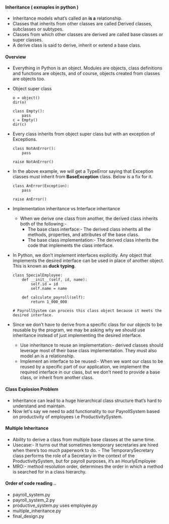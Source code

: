 #### Inheritance ( exmaples in python )

- Inheritance models what’s called an **is a** relationship.
- Classes that inherits from other classes are called Derived classes, subclasses or subtypes.
- Classes from which other classes are derived are called base classes or super classes.
- A derive class is said to derive, inherit or extend a base class.

#### Overview
- Everything in Python is an object. Modules are objects, class definitions and functions are objects, and of course, objects created from classes are objects too.
- Object super class
    ```
    o = object()
    dir(o)

    class Empty():
        pass
    c = Empty()
    dir(c)
    ```
- Every class inherits from object super class but with an exception of Exceptions.
    ```
    class NotAnError():
        pass

    raise NotAnError()
    ```
- In the above example, we will get a TypeError saying that Exception classes must inherit from **BaseException** class. Below is a fix for it.
    ```
    class AnError(Exception):
        pass

    raise AnError()
    ```

- Implementation inheritance vs Interface inheritance
    - When we derive one class from another, the derived class inherits both of the following:-
        - The base class interface:- The derived class inherits all the methods, properties, and attributes of the base class.
        - The base class implementation:- The derived class inherits the code that implements the class interface.

- In Python, we don’t implement interfaces explicitly. Any object that implements the desired interface can be used in place of another object. This is known as **duck typing**.
    ```
    class SpecialEmployee:
        def __init__(self, id, name):
            self.id = id
            self.name = name

        def calculate_payroll(self):
            return 1_000_000

    # PayrollSystem can process this class object because it meets the desired interface.
    ```

- Since we don’t have to derive from a specific class for our objects to be reusable by the program, we may be asking why we should use inheritance instead of just implementing the desired interface.
    - Use inheritance to reuse an implementation:- derived classes should leverage most of their base class implementation. They must also model an is a relationship.
    - Implement an interface to be reused:- When we want our class to be reused by a specific part of our application, we implement the required interface in our class, but we don’t need to provide a base class, or inherit from another class.

#### Class Explosion Problem
- Inheritance can lead to a huge hierarchical class structure that’s hard to understand and maintain.
- Now let's say we need to add functionality to our PayrollSystem based on productivity of employees i.e ProductivitySystem.

#### Multiple Inheritance
- Ability to derive a class from multiple base classes at the same time.
- Usecase:- It turns out that sometimes temporary secretaries are hired when there’s too much paperwork to do.
            - The TemporarySecretary class performs the role of a Secretary in the context of the ProductivitySystem, but for payroll purposes, it’s an HourlyEmployee
- MRO:- method resolution order, determines the order in which a method is searched for in a class hierarchy.

#### Order of code reading ..
- payroll_system.py
- payroll_system_2.py
- productive_system.py uses employee.py
- multiple_inheritance.py
- final_design.py
